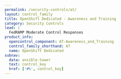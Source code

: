 ```yaml
---
permalink: /security-controls/at/
layout: control_family
title: OpenShift Dedicated - Awareness and Training
category: Security Controls
lead: |
  FedRAMP Moderate Control Responses
product_info:
  opencontrol_component: AT-Awareness_and_Training
  control_family_shorthand: AT
  name: OpenShift Dedicated
subnav:
  data: ansible-tower
  text: control_key
  href: ['#%', control_key]
---
```

